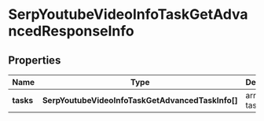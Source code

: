# SerpYoutubeVideoInfoTaskGetAdvancedResponseInfo

## Properties

| Name | Type | Description | Notes |
|------------ | ------------- | ------------- | -------------|
**tasks** | **SerpYoutubeVideoInfoTaskGetAdvancedTaskInfo[]** | array of tasks |[optional]|